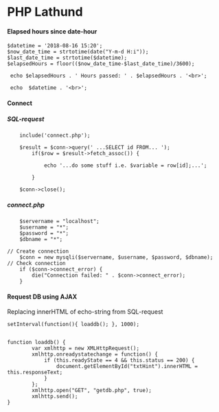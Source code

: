 # PHP Lathund

#### Elapsed hours since date-hour

```
$datetime = '2018-08-16 15:20';
$now_date_time = strtotime(date("Y-m-d H:i"));
$last_date_time = strtotime($datetime);
$elapsedHours = floor(($now_date_time-$last_date_time)/3600);

 echo $elapsedHours . ' Hours passed: ' . $elapsedHours . '<br>'; 

 echo  $datetime . '<br>';	
```
#### Connect

##### SQL-request
```
	include('connect.php');

	$result = $conn->query(' ...SELECT id FROM... ');
	    if($row = $result->fetch_assoc()) {
	    	
      		echo '...do some stuff i.e. $variable = row[id];...';
      
	    }

	$conn->close();
```

##### connect.php
```
	$servername = "localhost";
	$username = "*";
	$password = "*";
	$dbname = "*";

// Create connection
	$conn = new mysqli($servername, $username, $password, $dbname);
// Check connection
	if ($conn->connect_error) {
	    die("Connection failed: " . $conn->connect_error);
	} 
```

#### Request DB using AJAX
Replacing innerHTML of echo-string from SQL-request
```
setInterval(function(){ loaddb(); }, 1000);

			
function loaddb() {
        var xmlhttp = new XMLHttpRequest();
        xmlhttp.onreadystatechange = function() {
            if (this.readyState == 4 && this.status == 200) {
                document.getElementById("txtHint").innerHTML = this.responseText;
            }
        };
        xmlhttp.open("GET", "getdb.php", true);
        xmlhttp.send();    
}
```
